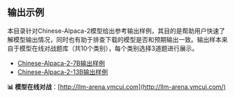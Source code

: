## 输出示例

本目录针对Chinese-Alpaca-2模型给出参考输出样例，其目的是帮助用户快速了解模型输出情况，同时也有助于排查下载的模型是否和预期输出一致。输出样本来自于模型在线对战题库（共10个类别），每个类别选择3道题进行展示。

- [Chinese-Alpaca-2-7B输出样例](./alpaca-2-7b.md)
- [Chinese-Alpaca-2-13B输出样例](./alpaca-2-13b.md)

**📊 模型在线对战**：[http://llm-arena.ymcui.com](http://llm-arena.ymcui.com/)
